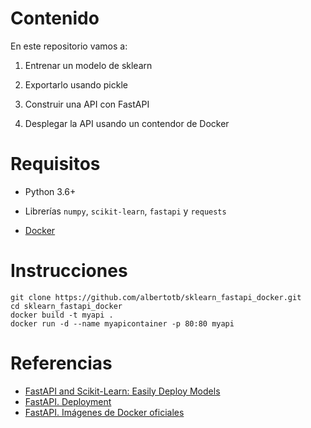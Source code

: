 # Contenido

En este repositorio vamos a:

  1. Entrenar un modelo de sklearn
  
  2. Exportarlo usando pickle
  
  3. Construir una API con FastAPI
  
  4. Desplegar la API usando un contendor de Docker

# Requisitos

 * Python 3.6+

 * Librerías `numpy`, `scikit-learn`, `fastapi` y `requests`

 * [Docker](https://docs.docker.com/get-docker/) 

# Instrucciones

```
git clone https://github.com/albertotb/sklearn_fastapi_docker.git
cd sklearn_fastapi_docker
docker build -t myapi .
docker run -d --name myapicontainer -p 80:80 myapi
```

# Referencias

 * [FastAPI and Scikit-Learn: Easily Deploy Models](https://nickc1.github.io/api,/scikit-learn/2019/01/10/scikit-fastapi.html)
 * [FastAPI. Deployment](https://fastapi.tiangolo.com/deployment/)
 * [FastAPI. Imágenes de Docker oficiales](https://github.com/tiangolo/uvicorn-gunicorn-fastapi-docker)
